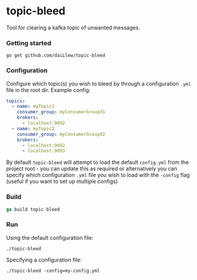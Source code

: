 # topic-bleed

Tool for clearing a kafka topic of unwanted messages.

### Getting started
`go get github.com/daiLlew/topic-bleed`

### Configuration
Configure which topic(s) you wish to bleed by through a configuration `.yml` file in the root dir. Example config:
```yaml
topics:
  - name: myTopic1
    consumer_group: myConsumerGroupd1
    brokers:
      - localhost:9092
  - name: myTopic2
    consumer_group: myConsumerGroupd2
    brokers:
      - localhost:9092
      - localhost:9093
```
By default `topic-bleed` will attempt to load the default `config.yml` from the project root - you can update this as 
required or alternatively you can specify which configuration `.yml` file you wish to load with the `-config` flag
(useful if you want to set up multiple configs)

### Build
```go
go build topic-bleed
```

### Run
Using the default configuration file:
```
./topic-bleed
```
Specifying a configuration file:
```
./topic-bleed -config=my-config.yml
```
